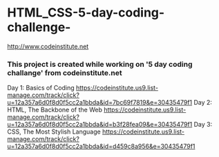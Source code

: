 # HTML_CSS-5-day-coding-challenge-
http://www.codeinstitute.net 


### This project is created while working on '5 day coding challange' from codeinstitute.net


Day 1: Basics of Coding 
https://codeinstitute.us9.list-manage.com/track/click?u=12a357a6d0f8d0f5cc2a1bbda&id=7bc69f7819&e=30435479f1
Day 2: HTML, The Backbone of the Web 
https://codeinstitute.us9.list-manage.com/track/click?u=12a357a6d0f8d0f5cc2a1bbda&id=b3f28fea09&e=30435479f1
Day 3: CSS, The Most Stylish Language 
https://codeinstitute.us9.list-manage.com/track/click?u=12a357a6d0f8d0f5cc2a1bbda&id=d459c8a956&e=30435479f1


